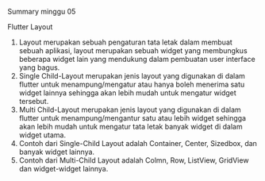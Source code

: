 Summary minggu 05

Flutter Layout

1. Layout merupakan sebuah pengaturan tata letak dalam membuat sebuah aplikasi, layout merupakan sebuah widget yang membungkus beberapa widget lain yang mendukung dalam pembuatan user interface yang bagus.
2. Single Child-Layout merupakan jenis layout yang digunakan di dalam flutter untuk menampung/mengatur atau hanya boleh menerima satu widget lainnya sehingga akan lebih mudah untuk mengatur widget tersebut.
3. Multi Child-Layout merupakan jenis layout yang digunakan di dalam flutter untuk menampung/mengantur satu atau lebih widget sehingga akan lebih mudah untuk mengatur tata letak banyak widget di dalam widget utama.
4. Contoh dari Single-Child Layout adalah Container, Center, Sizedbox, dan banyak widget lainnya.
5. Contoh dari Multi-Child Layout adalah Colmn, Row, ListView, GridView dan widget-widget lainnya.